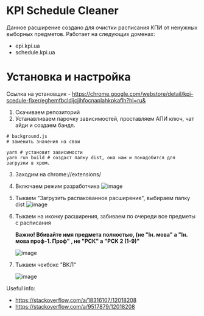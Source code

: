 # KPI Schedule Cleaner
Данное расширение создано для очистки расписания КПИ от ненужных выборных предметов.
Работает на следующих доменах:
- epi.kpi.ua
- schedule.kpi.ua

# Установка и настройка
Ссылка на установщик - 
https://chrome.google.com/webstore/detail/kpi-scedule-fixer/eghemfbcldijcjjhfocnaplahkpkaflh?hl=ru&


1) Скачиваем репозиторий
2) Устанавливаем парочку зависимостей, проставляем АПИ ключ, чат айди и создаем бандл.
```shell
# background.js
# заменить значения на свои

yarn # установит зависимости
yarn run build # создаст папку dist, она нам и понадобится для загрузки в хром.
```
3) Заходим на chrome://extensions/
4) Включаем режим разработчика
![image](https://user-images.githubusercontent.com/33464332/131471858-88ac93ce-7d7e-428e-be34-fb1254d231c9.png)
5) Тыкаем "Загрузить распакованное расширение", выбираем папку dist
![image](https://user-images.githubusercontent.com/33464332/131471979-83e299f1-624e-4129-8059-40b0c4e7ed3c.png)
6) Тыкаем на иконку расширения, забиваем по очереди все предметы с расписания

     **Важно! Вбивайте имя предмета полностью, (не "Ін. мова" а "Ін. мова проф-1. Проф" , не "РСК" а "РСК 2 (1-9)"**
 
     ![image](https://user-images.githubusercontent.com/33464332/131473369-4f823f35-e06c-4674-a483-03d4af4d19dc.png)
6) Тыкаем чекбокс "ВКЛ" 

      ![image](https://user-images.githubusercontent.com/33464332/131473415-b7d9cbba-c26f-4993-95e9-bf4cac448e76.png)

Useful info:
- https://stackoverflow.com/a/18316107/12018208
- https://stackoverflow.com/a/9517879/12018208